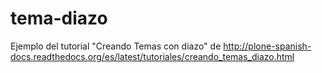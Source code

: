 tema-diazo
==========

Ejemplo del tutorial "Creando Temas con diazo" de http://plone-spanish-docs.readthedocs.org/es/latest/tutoriales/creando_temas_diazo.html

